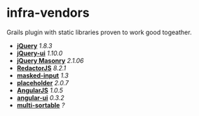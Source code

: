 infra-vendors
=============

Grails plugin with static libraries proven to work good togeather.

- **[jQuery](http://jquery.org)** _1.8.3_
- **[jQuery-ui](http://jqueryui.com)** _1.10.0_
- **[jQuery Masonry](http://masonry.desandro.com)** _2.1.06_
- **[RedactorJS](http://imperavi.com/redactor/)** _8.2.1_
- **[masked-input](http://digitalbush.com/projects/masked-input-plugin)** _1.3_
- **[placeholder](http://mths.be/placeholder)** _2.0.7_ 
- **[AngularJS](http://angularjs.org/)** _1.0.5_ 
- **[angular-ui](http://angular-ui.github.com/)** _0.3.2_ 
- **[multi-sortable](https://github.com/mostr/angular-ui-multi-sortable)** _?_ 
